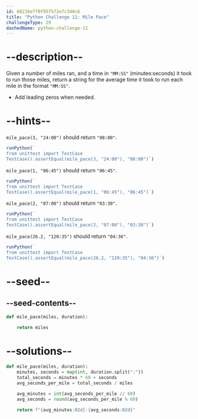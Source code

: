 ```yaml
---
id: 68216eff0f957572e7c340c6
title: "Python Challenge 11: Mile Pace"
challengeType: 29
dashedName: python-challenge-11
---
```


# --description--

Given a number of miles ran, and a time in `"MM:SS"` (minutes:seconds) it took to run those miles, return a string for the average time it took to run each mile in the format `"MM:SS"`.

- Add leading zeros when needed.

# --hints--

`mile_pace(3, "24:00")` should return `"08:00"`.

```js
runPython(`
from unittest import TestCase
TestCase().assertEqual(mile_pace(3, "24:00"), "08:00")`)
```

`mile_pace(1, "06:45")` should return `"06:45"`.

```js
runPython(`
from unittest import TestCase
TestCase().assertEqual(mile_pace(1, "06:45"), "06:45")`)
```

`mile_pace(2, "07:00")` should return `"03:30"`.

```js
runPython(`
from unittest import TestCase
TestCase().assertEqual(mile_pace(2, "07:00"), "03:30")`)
```

`mile_pace(26.2, "120:35")` should return `"04:36"`.

```js
runPython(`
from unittest import TestCase
TestCase().assertEqual(mile_pace(26.2, "120:35"), "04:36")`)
```

# --seed--

## --seed-contents--

```py
def mile_pace(miles, duration):

    return miles
```

# --solutions--

```py
def mile_pace(miles, duration):
    minutes, seconds = map(int, duration.split(":"))
    total_seconds = minutes * 60 + seconds
    avg_seconds_per_mile = total_seconds / miles

    avg_minutes = int(avg_seconds_per_mile // 60)
    avg_seconds = round(avg_seconds_per_mile % 60)

    return f"{avg_minutes:02d}:{avg_seconds:02d}"
```

